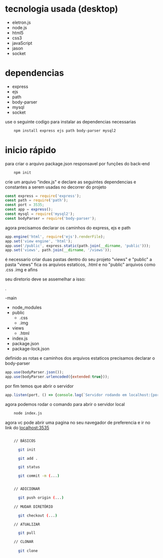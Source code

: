 # tecnologia usada (desktop)

- eletron.js
- node.js
- html5
- css3
- javaScript
- jason
- socket


# dependencias

- express
- ejs
- path
- body-parser
- mysql
- socket

use o seguinte codigo para instalar as dependencias necessarias

```bash
    npm install express ejs path body-parser mysql2
```


# inicio rápido

para criar o arquivo package.json responsavel por funções do back-end


```bash
    npm init
```


crie um arquivo "index.js" e declare as seguintes dependencias e constantes a serem usadas no decorrer do projeto

```javascript
const express = require('express');
const path = require('path');
const port = 3535;
const app = express();
const mysql = require('mysql2');
const bodyParser = require('body-parser');
```

agora precisamos declarar os caminhos do express, ejs e path

```javascript
app.engine('html', require('ejs').renderFile);
app.set('view engine', 'html');
app.use('/public', express.static(path.join(__dirname, 'public')));
app.set('views', path.join(__dirname, '/views'));
```

é necessario criar duas pastas dentro do seu projeto "views" e "public" a pasta "views" fica os arquivos estaticos, .html e no "public" arquivos como .css .img e afins 

seu diretorio deve se assemelhar a isso:

.

-main
  - node_modules
  - public
    - .css
    - .img
  - views
    - .html
  - index.js
  - package.json
  - package-lock.json


definido as rotas e caminhos dos arquivos estaticos precisamos declarar o body-parser

```javascript
app.use(bodyParser.json());
app.use(bodyParser.urlencoded({extended:true}));
```

por fim temos que abrir o servidor

```javascript
app.listen(port, () => {console.log(`Servidor rodando em localhost:{port}`);});
```

agora podemos rodar o comando para abrir o servidor local

```bash 
    node index.js
```

agora vc pode abrir uma pagina no seu navegador de preferencia e ir no link do [localhost:3535](localhost:3535)

```bash 

    // BÁSICOS

      git init

      git add .

      git status

      git commit -m (...)


    // ADICIONAR

      git push origin (...)
      
    // MUDAR DIRETÓRIO

      git checkout (...)

    // ATUALIZAR

      git pull

    // CLONAR
  
      git clone


```
